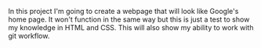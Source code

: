 In this project I'm going to create a webpage that will look like Google's home page.
It won't function in the same way but this is just a test to show my knowledge in HTML and CSS.
This will also show my ability to work with git workflow.


